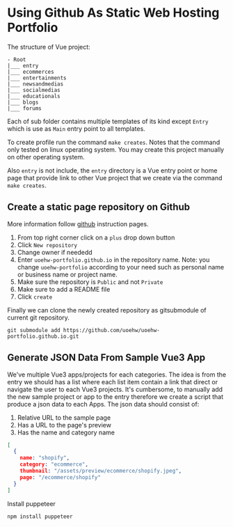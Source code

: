 # Using Github As Static Web Hosting Portfolio

The structure of Vue project:

```
- Root
|___ entry
|___ ecommerces
|___ entertainments
|___ newsandmedias
|___ socialmedias
|___ educationals
|___ blogs
|___ forums
```

Each of sub folder contains multiple templates of its kind except `Entry` which is use as `Main`
entry point to all templates.

To create profile run the command `make creates`. Notes that the command only tested on linux operating
system. You may create this project manually on other operating system.

Also `entry` is not include, the `entry` directory is a Vue entry point or home page that provide link
to other Vue project that we create via the command `make creates`.

## Create a static page repository on Github

More information follow [github](https://pages.github.com/) instruction pages.

1. From top right corner click on a `plus` drop down button
2. Click `New repository`
3. Change owner if neededd
4. Enter `uoehw-portfolio.github.io` in the repository name. Note: you change `uoehw-portfolio` according to
   your need such as personal name or business name or project name.
5. Make sure the repository is `Public` and not `Private`
7. Make sure to add a README file
6. Click `create`

Finally we can clone the newly created repository as gitsubmodule of current git repository.

```shell
git submodule add https://github.com/uoehw/uoehw-portfolio.github.io.git
```

## Generate JSON Data From Sample Vue3 App

We've multiple Vue3 apps/projects for each categories. The idea is from the entry we should has a list where each
list item contain a link that direct or navigate the user to each Vue3 projects. It's cumbersome, to manually add
the new sample project or app to the entry therefore we create a script that produce a json data to each Apps. The
json data should consist of:

1. Relative URL to the sample page
2. Has a URL to the page's preview
3. Has the name and category name

```json
[
  {
    name: "shopify",
    category: "ecommerce",
    thumbnail: "/assets/preview/ecommerce/shopify.jpeg",
    page: "/ecommerce/shopify"
  }
]
```

Install puppeteer

```shell
npm install puppeteer
```
